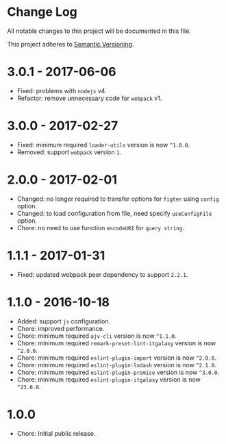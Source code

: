 # Change Log

All notable changes to this project will be documented in this file.

This project adheres to [Semantic Versioning](http://semver.org/).

# 3.0.1 - 2017-06-06

-   Fixed: problems with `nodejs` v4.
-   Refactor: remove unnecessary code for `webpack` v1.

# 3.0.0 - 2017-02-27

-   Fixed: minimum required `loader-utils` version is now `^1.0.0`.
-   Removed: support `webpack` version `1`.

# 2.0.0 - 2017-02-01

-   Changed: no longer required to transfer options for `figter` using `config` option.
-   Changed: to load configuration from file, need specify `useConfigFile` option.
-   Chore: no need to use function `encodeURI` for `query string`.

# 1.1.1 - 2017-01-31

-   Fixed: updated webpack peer dependency to support `2.2.1`.

# 1.1.0 - 2016-10-18

-   Added: support `js` configuration.
-   Chore: improved performance.
-   Chore: minimum required `ajv-cli` version is now `^1.1.0`.
-   Chore: minimum required `remark-preset-lint-itgalaxy` version is now `^2.0.0`.
-   Chore: minimum required `eslint-plugin-import` version is now `^2.0.0`.
-   Chore: minimum required `eslint-plugin-lodash` version is now `^2.1.0`.
-   Chore: minimum required `eslint-plugin-promise` version is now `^3.0.0`.
-   Chore: minimum required `eslint-plugin-itgalaxy` version is now `^23.0.0`.

# 1.0.0

-   Chore: Initial publis release.
